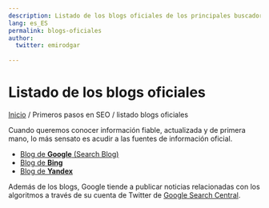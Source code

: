 ```yaml
---
description: Listado de los blogs oficiales de los principales buscadores
lang: es_ES
permalink: blogs-oficiales
author:
  twitter: emirodgar
  
---
```


# Listado de los blogs oficiales

[Inicio](https://chuletaseo.com/) / Primeros pasos en SEO / listado blogs oficiales


Cuando queremos conocer información fiable, actualizada y de primera mano, lo más sensato es acudir a las fuentes de información oficial.

- [Blog de **Google** (Search Blog)](https://developers.google.com/search/blog)
- [Blog de **Bing**](https://blogs.bing.com/)
- [Blog de **Yandex**](https://webmaster.yandex.ru/blog/)

Además de los blogs, Google tiende a publicar noticias relacionadas con los algoritmos a través de su cuenta de Twitter de [Google Search Central](https://twitter.com/googlesearchc).  
<!--stackedit_data:
eyJoaXN0b3J5IjpbLTE2MjA4MzQ0NzcsLTEwNTY1MTMxMjZdfQ
==
-->
